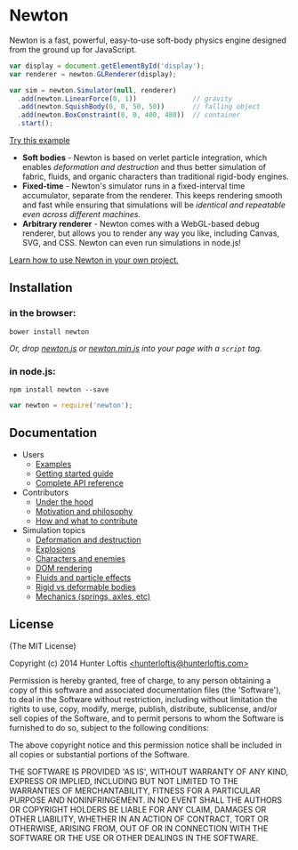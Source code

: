# Newton

Newton is a fast, powerful, easy-to-use soft-body physics engine
designed from the ground up for JavaScript.

```js
var display = document.getElementById('display');
var renderer = newton.GLRenderer(display);

var sim = newton.Simulator(null, renderer)
  .add(newton.LinearForce(0, 1))              // gravity
  .add(newton.SquishBody(0, 0, 50, 50))       // falling object
  .add(newton.BoxConstraint(0, 0, 400, 480))  // container
  .start();
```
[Try this example](#)

- **Soft bodies** - Newton is based on verlet particle integration,
which enables *deformation and destruction* and thus better simulation
of fabric, fluids, and organic characters than
traditional rigid-body engines.
- **Fixed-time** - Newton's simulator runs in a fixed-interval time accumulator,
separate from the renderer. This keeps rendering smooth and fast while
ensuring that simulations will be *identical and repeatable
even across different machines.*
- **Arbitrary renderer** - Newton comes with a WebGL-based debug renderer,
but allows you to render any way you like, including Canvas, SVG, and CSS.
Newton can even run simulations in node.js!

[Learn how to use Newton in your own project.](#)

## Installation

### in the browser:

```
bower install newton
```

*Or, drop
[newton.js](https://raw.github.com/hunterloftis/newton/master/newton.js) or
[newton.min.js](https://raw.github.com/hunterloftis/newton/master/newton.min.js)
into your page with a `script` tag.*

### in node.js:

```
npm install newton --save
```

```js
var newton = require('newton');
```

## Documentation

- Users
  - [Examples](#)
  - [Getting started guide](#)
  - [Complete API reference](#)
- Contributors
  - [Under the hood](#)
  - [Motivation and philosophy](#)
  - [How and what to contribute](#)
- Simulation topics
  - [Deformation and destruction](#)
  - [Explosions](#)
  - [Characters and enemies](#)
  - [DOM rendering](#)
  - [Fluids and particle effects](#)
  - [Rigid vs deformable bodies](#)
  - [Mechanics (springs, axles, etc)](#)


## License

(The MIT License)

Copyright (c) 2014 Hunter Loftis [&lt;hunterloftis@hunterloftis.com&gt;](mailto:hunter@hunterloftis.com)

Permission is hereby granted, free of charge, to any person obtaining a copy of this software and associated documentation files (the 'Software'), to deal in the Software without restriction, including without limitation the rights to use, copy, modify, merge, publish, distribute, sublicense, and/or sell copies of the Software, and to permit persons to whom the Software is furnished to do so, subject to the following conditions:

The above copyright notice and this permission notice shall be included in all copies or substantial portions of the Software.

THE SOFTWARE IS PROVIDED 'AS IS', WITHOUT WARRANTY OF ANY KIND, EXPRESS OR IMPLIED, INCLUDING BUT NOT LIMITED TO THE WARRANTIES OF MERCHANTABILITY, FITNESS FOR A PARTICULAR PURPOSE AND NONINFRINGEMENT. IN NO EVENT SHALL THE AUTHORS OR COPYRIGHT HOLDERS BE LIABLE FOR ANY CLAIM, DAMAGES OR OTHER LIABILITY, WHETHER IN AN ACTION OF CONTRACT, TORT OR OTHERWISE, ARISING FROM, OUT OF OR IN CONNECTION WITH THE SOFTWARE OR THE USE OR OTHER DEALINGS IN THE SOFTWARE.
